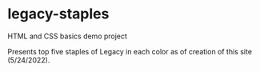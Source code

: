 # legacy-staples
HTML and CSS basics demo project

Presents top five staples of Legacy in each color as of creation of this site (5/24/2022).